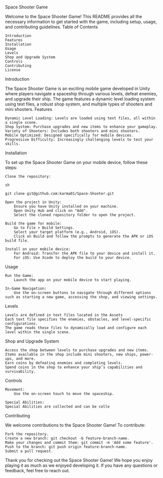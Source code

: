 Space Shooter Game

Welcome to the Space Shooter Game! This README provides all the necessary information to get started with the game, including setup, usage, and contributing guidelines.
Table of Contents

    Introduction
    Features
    Installation
    Usage
    Levels
    Shop and Upgrade System
    Controls
    Contributing
    License

Introduction

The Space Shooter Game is an exciting mobile game developed in Unity where players navigate a spaceship through various levels, defeat enemies, and upgrade their ship. The game features a dynamic level loading system using text files, a robust shop system, and multiple types of shooters and mini shooters.
Features

    Dynamic Level Loading: Levels are loaded using text files, all within a single scene.
    Shop System: Purchase upgrades and new items to enhance your gameplay.
    Variety of Shooters: Includes both shooters and mini shooters.
    Mobile Optimized: Designed specifically for mobile devices.
    Progressive Difficulty: Increasingly challenging levels to test your skills.

Installation

To set up the Space Shooter Game on your mobile device, follow these steps:

    Clone the repository:

    sh

    git clone git@github.com:karma01/Space-Shooter.git

    Open the project in Unity:
        Ensure you have Unity installed on your machine.
        Open Unity Hub and click on "Add".
        Select the cloned repository folder to open the project.

    Build the game for mobile:
        Go to File > Build Settings.
        Select your target platform (e.g., Android, iOS).
        Click on Build and follow the prompts to generate the APK or iOS build file.

    Install on your mobile device:
        For Android: Transfer the APK file to your device and install it.
        For iOS: Use Xcode to deploy the build to your device.

Usage

    Run the Game:
        Launch the app on your mobile device to start playing.

    In-Game Navigation:
        Use the on-screen buttons to navigate through different options such as starting a new game, accessing the shop, and viewing settings.

Levels

    Levels are defined in text files located in the Assets
    Each text file specifies the enemies, obstacles, and level-specific configurations.
    The game reads these files to dynamically load and configure each level within the single scene.

Shop and Upgrade System

    Access the shop between levels to purchase upgrades and new items.
    Items available in the shop include mini shooters, new ships, power-ups, and more.
    Earn coins by defeating enemies and completing levels.
    Spend coins in the shop to enhance your ship’s capabilities and survivability.

Controls

    Movement:
        Use the on-screen touch to move the spaceship.
   
    Special Abilities:
    Special Abilities are collected and can be colle
Contributing

We welcome contributions to the Space Shooter Game! To contribute:

    Fork the repository.
    Create a new branch: git checkout -b feature-branch-name.
    Make your changes and commit them: git commit -m 'Add some feature'.
    Push to the branch: git push origin feature-branch-name.
    Submit a pull request.

Thank you for checking out the Space Shooter Game! We hope you enjoy playing it as much as we enjoyed developing it. If you have any questions or feedback, feel free to reach out.
